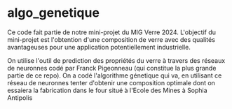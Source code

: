 # algo_genetique
Ce code fait partie de notre mini-projet du MIG Verre 2024. L'objectif du mini-projet est l'obtention d'une composition de verre avec des qualités avantageuses pour une application potentiellement industrielle. 

On utilise l'outil de prediction des propriétés du verre à travers des réseaux de neuronnes codé par Franck Pigeonneau (qui constitue la plus grande partie de ce repo). On a codé l'algorithme génetique qui va, en utilisant ce réseau de neuronnes tenter d'obtenir une composition optimale dont on essaiera la fabrication dans le four situé à l'Ecole des Mines à Sophia Antipolis
